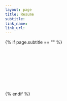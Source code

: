 ```yaml
---
layout: page
title: Resume
subtitle:
link_name:
link_url: 
---
```


{% if page.subtitle == "" %}
<div class="empty_subtitle"></div>
{% endif %}

<object data="https://github.com/afranques/resume/raw/master/resume_long_antonio.pdf" width="900" height="1000" type="application/pdf">
    <embed src="https://github.com/afranques/resume/raw/master/resume_long_antonio.pdf" type="application/pdf" />
</object>
